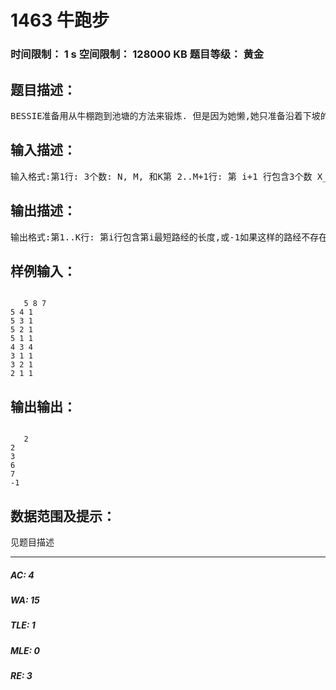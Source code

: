 # 1463 牛跑步   
### 时间限制： 1 s     空间限制： 128000 KB     题目等级： 黄金  
## 题目描述：  

<pre>
BESSIE准备用从牛棚跑到池塘的方法来锻炼. 但是因为她懒,她只准备沿着下坡的路跑到池塘,然后走回牛棚.BESSIE也不想跑得太远,所以她想走最短的路经. 农场上一共有M (1 <= M <= 10,000)条路,每条路连接两个用1..N(1 <= N <= 1000)标号的地点. 更方便的是,如果X>Y,则地点X的高度大于地点Y的高度. 地点N是BESSIE的牛棚;地点1是池塘.很快, BESSIE厌倦了一直走同一条路.所以她想走不同的路,更明确地讲,她想找出K (1 <= K <= 100)条不同的路经.为了避免过度劳累,她想使这K条路经为最短的K条路经.请帮助BESSIE找出这K条最短路经的长度.你的程序需要读入农场的地图, 一些从X_i到Y_i 的路经和它们的长度(X_i, Y_i, D_i). 所有(X_i, Y_i, D_i)满足(1 <= Y_i < X_i; Y_i < X_i <= N, 1 <= D_i <= 1,000,000).题名: cowjog
</pre>
  
  
## 输入描述：  

<pre>
输入格式:第1行: 3个数: N, M, 和K第 2..M+1行: 第 i+1 行包含3个数 X_i, Y_i, 和 D_i, 表示一条下坡的路.
</pre>
  
  
## 输出描述：  

<pre>
输出格式:第1..K行: 第i行包含第i最短路经的长度,或-1如果这样的路经不存在.如果多条路经有同样的长度,请注意将这些长度逐一列出.
</pre>
  
  
## 样例输入：  

<pre><code>
   5 8 7
5 4 1
5 3 1
5 2 1
5 1 1
4 3 4
3 1 1
3 2 1
2 1 1
</code></pre>
  
  
## 输出输出：  

<pre><code>
   2
2
3
6
7
-1
</code></pre>
  
  
## 数据范围及提示：  

<pre>
见题目描述
</pre>
  
  
***  

##### AC: 4  
##### WA: 15  
##### TLE: 1  
##### MLE: 0  
##### RE: 3  
